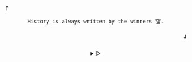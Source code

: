 <p align="left">
  <b><samp>「</samp></b>
</p>
<p align="center">
  <samp>
    History is always written by the winners 🏆.<br>
  </samp>
</p>
<p align="right">
  <b><samp>」</samp></b>
</p>

<br>

<details align="center">
  <summary> &#9655;</summary>

  <h2></h2><br>
  <p align="center">
  <br />
  <samp>
    [<a href="https://t.me/noobzhaxme" target="_blank">telegram</a>]
    [<a href="https://ko-fi.com/noobzhax" target="_blank">ko-fi</a>]
    [<a href="mailto:admin@masih.tk" target="_blank">mail</a>]
  </samp>
  <br />

  </p>

  <h2></h2><br>
</details>